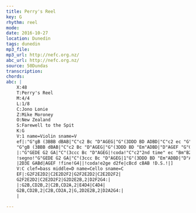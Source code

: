 ```yaml
---
title: Perry's Reel
key: G
rhythm: reel 
mode:
date: 2016-10-27
location: Dunedin
tags: dunedin
mp3_file:
mp3_url: http://nefc.org.nz/
abc_url: http://nefc.org.nz/
source: 50Dundas
transcription:
chords: 
abc: |
    X:48
    T:Perry's Reel
    M:4/4
    L:1/8
    C:Jono Lonie
    Z:Mike Moroney
    O:New Zealand
    S:Farewell to the Spit
    K:G
    V:1 name=Violin sname=V
    ef|:"G"gB (3BBB dBAB|"C"c2 Bc "D"AGEG|"G"(3DDD BD ADBD|"C"c2 ec "G"Bc"D"Af|
    "G"gB (3BBB dBAB|"C"c2 Bc "D"AGEG|"G"(3DDD BD "Em"ADBD|"D"AGEF "G"G3 G:|
    |:"G"GEDE G2 GA|"C"(3ccc Bc "D"AGEG|!coda!"C"c2"2nd time" ec "Bm"B2 dB &\ e2 ge d2 fd|"Am"AGAB "D"AGEF &\cBcd cBAB|
    !segno!"G"GEDE G2 GA|"C"(3ccc Bc "D"AGEG|1"G"(3DDD BD "Em"ADBD|"D"AGEF "G"G3G:|
    |2D3E GABd|AGEF !fine!G4||!coda!e2ge d2fe|cBcd cBAB !D.S.!|]
    V:C clef=bass middle=D name=Cello sname=C
    EF|:G2F2E2D2|C2E2D2F2|G2F2E2D2|C2E2D2F2|
    G2F2E2D2|C2E2D2F2|G2D2E2B,2|D2F2G4:|
    |:G2B,CD2B,2|C2B,CD2A,2|E4D4|C4D4|
    G2B,CD2B,2|C2B,CD2A,2|G,2D2E2B,2|D2A2G4:|
    |                   

---
```

